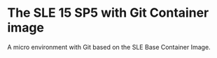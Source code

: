 # The SLE 15 SP5 with Git Container image

A micro environment with Git based on the SLE Base Container Image.
